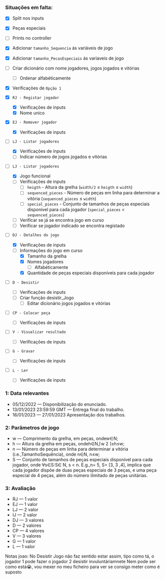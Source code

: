 ### Situações em falta:

- [x] Split nos inputs
- [x] Peças especiais
- [ ] Prints no controller
- [x] Adicionar `tamanho_Sequencia` ás variáveis de jogo
- [x] Adicionar `tamanho_PecasEspeciais` ás variaveis de jogo
- [ ] Criar dicionário com nome jogadores, jogos jogados e vitórias
    - [ ] Ordenar alfabéticamente

- [x] Verificações de `Opção 1`

- [x] `RJ - Registar jogador`
    - [x] Verificações de inputs
    - [x] Nome unico

- [x] `EJ - Remover jogador`
    - [x] Verificações de inputs

- [ ] `LJ - Listar jogadores`
    - [x] Verificações de inputs
    - [ ] Indicar número de jogos jogados e vitórias

- [ ] `LJ - Listar jogadores`
    - [x] Jogo funcional
    - [ ] Verificações de inputs
        - [ ] `heigth` - Altura da grelha (`width/2` ≤ `heigth` ≤ `width`)
        - [ ] `sequenced_pieces` - Número de peças em linha para determinar a vitória (`sequenced_pieces` ≤ `width`)
        - [ ] `special_pieces` - Conjunto de tamanhos de peças especiais disponível para cada jogador (`special_pieces` < `sequenced_pieces`)
    - [ ] Verificar se já se encontra jogo em curso
    - [ ] Verificar se jogador indicado se encontra registado

- [ ] `DJ - Detalhes do jogo`
    - [x] Verificações de inputs
    - [ ] Informações do jogo em curso
        - [x] Tamanho da grelha
        - [x] Nomes jogadores
            - [ ] Alfabéticamente
        - [x] Quantidade de peças especiais disponíveis para cada jogador

- [ ] `D - Desistir`
    - [ ] Verificações de inputs
    - [ ] Criar função desistir_Jogo
        - [ ] Editar dicionário jogos jogados e vitórias

- [ ] `CP - Colocar peça`
    - [ ] Verificações de inputs

- [ ] `V - Visualizar resultado`
    - [ ] Verificações de inputs

- [ ] `G - Gravar`
    - [ ] Verificações de inputs

- [ ] `L - Ler`
    - [ ] Verificações de inputs



### 1: Data relevantes

- 05/12/2022              — Disponibilização do enunciado.
- 13/01/2023 23:59:59 GMT —  Entrega final do trabalho.
- 16/01/2023              — 27/01/2023 Apresentação dos trabalhos.

### 2: Parâmetros de jogo

- w    —   Comprimento da grelha, em peças, ondew∈N;
- h    —   Altura da grelha em peças, ondeh∈N,⌈w 2 ⌉≤h≤w;
- n    —   Número de peças em linha para determinar a vitória (i.e.,TamanhoSequência), onde
           n∈N, n≤w;
- S    —   Conjunto de tamanhos de peças especiais disponível para cada jogador, onde ∀s∈S:S∈
           N, s < n. E.g.,n= 5, S= [3, 3 ,4], implica que cada jogador dispõe de duas peças especiais de 3
           peças, e uma peça especial de 4 peças, além do número ilimitado de peças unitárias.

### 3: Avaliação

- RJ    —   1 valor
- EJ    —   1 valor
- LJ    —   2 valor
- IJ    —   2 valor
- DJ    —   3 valores
- D     —   2 valores
- CP    —   4 valores
- V     —   3 valores
- G     —   1 valor
- L     —   1 valor



Notas joao:
    No Desistir Jogo não faz sentido estar assim, tipo como tá, o jogador 1 pode fazer o jogador 2 desistir invuluntáriamnete
    Nem pode ser como está😭, vou mexer no meu ficheiro para ver se consigo meter como é suposto